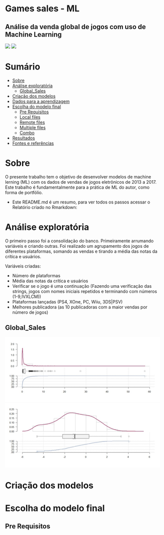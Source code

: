 # Games sales - ML
## Análise da venda global de jogos com uso de Machine Learning

<img src="https://img.shields.io/badge/R-markdown-blue?style=flat-square&logo=appveyor"/>
<img src="https://img.shields.io/badge/license-MIT-yellow?style=flat-square&logo=appveyor"/>

Sumário
=================
<!--ts-->
   * [Sobre](#sobre)
   * [Análise exploratória](#análise-exploratória)
      * [Global_Sales](#Global_Sales)
   * [Criação dos modelos](#criação-dos-modelos)
   * [Dados para a aprendizagem](#criação-dos-modelos)
   * [Escolha do modelo final](#escolha-do-modelo-final)
      * [Pre Requisitos](#pre-requisitos)
      * [Local files](#local-files)
      * [Remote files](#remote-files)
      * [Multiple files](#multiple-files)
      * [Combo](#combo)
   * [Resultados](#testes)
   * [Fontes e referências](#tecnologias)
<!--te-->

Sobre
======
O presente trabalho tem o objetivo de desenvolver modelos de machine lerning (ML) com os dados de vendas de jogos eletrônicos de 2013 a 2017. 
Este trabalho é fundamentalmente para a prática de ML do autor, como forma de portfólio.

- Este README.md é um resumo, para ver todos os passos acessar o Relatório criado no Rmarkdown: 


Análise exploratória
=====================
O primeiro passo foi a consolidação do banco. Primeiramente arrumando variáveis e criando outras. Foi realizado um agrupamento dos jogos de diferentes plataformas, somando as vendas e tirando a média das notas da crítica e usuários.

Variáveis criadas:
- Número de plataformas
- Média das notas da crítica e usuários
- Verificar se o jogo é uma continuação (Fazendo uma verificação das strings, jogos com nomes iniciais repetidos e terminando com números (1-9,IVXLCM))
- Plataformas lançadas (PS4, XOne, PC, Wiiu, 3DS|PSV)
- Melhores publicadora (as 10 publicadoras com a maior vendas por número de jogos)

Global_Sales
-------------
![](plots/global_sales.jpg?raw=true) ![](plots/global_sales_ln.jpg?raw=true) 

Criação dos modelos
====================


Escolha do modelo final
========================


Pre Requisitos
---------------